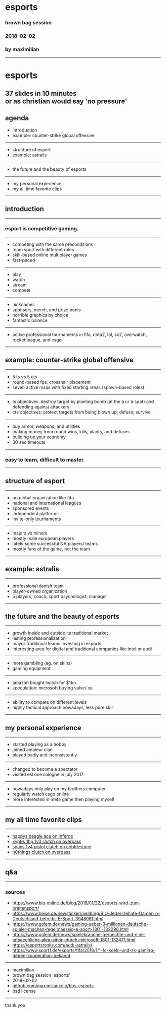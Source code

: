 # esports
###  brown bag session
### 2018-02-02
### by maximilian
---
# esports
37 slides in 10 minutes  
or as christian would say 'no pressure'
---
## agenda
* introduction
* example: counter-strike global offensive
---
* structure of esport
* example: astralis
---
* the future and the beauty of esports
---
* my personal experience
* my all time favorite clips
---
## introduction
---
### esport is competitive gaming.
---
* competing with the same preconditions
* team sport with different roles
* skill-based online multiplayer games
* fast-paced
---
* play
* watch
* stream
* compete
---
* nicknames
* sponsors, merch, and prize pools
* horrible graphics by choice
* fantastic balance
---
* active professional tournaments in fifa, dota2, lol, sc2, overwatch, rocket league, and csgo
---
## example: counter-strike global offensive
---
* 5 ts vs 5 cts
* round-based fps; crosshair placement
* seven active maps with fixed starting areas (spawn-based roles)
---
* ts objectives: destroy target by planting bomb (at the a or b spot) and defending against attackers
* cts objectives: protect targets from being blown up; defuse; survive
---
* buy armor, weapons, and utilities
* making money from round wins, kills, plants, and defuses
* building up your economy
* 30 sec timeouts
---
### easy to learn, difficult to master.
---
## structure of esport
---
* no global organization like fifa
* national and international leagues
* sponsored events
* independent platforms
* invite-only tournaments
---
* majors vs minors
* mostly male european players
* lately some successful NA players/ teams
* mostly fans of the game, not the team
---
## example: astralis
---
* professional danish team
* player-owned organization
* 5 players; coach; sport psychologist; manager
---
## the future and the beauty of esports
---
* growth inside and outside its traditional market
* lasting professionalization
* mayor traditional teams investing in esports
* interesting area for digital and traditional companies like intel or audi
---
* more gambling (eg. on skins)
* gaming equipment
---
* amazon bought twitch for $1bn
* speculation: microsoft buying valve/ ea
---
* ability to compete on different levels
* highly tactical approach nowadays, less pure skill
---
## my personal experience
---
* started playing as a hobby
* joined amateur clan
* played badly and inconsistently
---
* changed to become a spectator
* visited esl one cologne in july 2017
---
* nowadays only play on my brothers computer
* regularly watch csgo online
* more interested in meta game then playing myself
---
## my all time favorite clips
---
* [happys deagle ace on inferno](https://www.youtube.com/watch?v=dg6TQy6pGfs)
* [xyp9s 1hp 1v3 clutch on overpass](https://www.youtube.com/watch?v=W3-NDAmryUc)
* [snaxs 1v4 pistol clutch on cobblestone](https://www.youtube.com/watch?v=p90AdQBTub4)
* [n0things clutch on overpass](https://www.youtube.com/watch?v=sm-r2VVVc38)
---
## q&a
---
### sources
* https://www.biu-online.de/blog/2018/01/22/esports-wird-zum-breitensport/
* https://www.heise.de/newsticker/meldung/BIU-Jeder-zehnte-Gamer-in-Deutschland-betreibt-E-Sport-3948061.html
* https://www.golem.de/news/gaming-ueber-3-millionen-deutsche-spieler-machen-regelmaessig-e-sport-1801-132296.html 
* https://www.golem.de/news/spielebranche-geruechte-und-eine-tatsaechliche-akquisition-durch-microsoft-1801-132471.html
* https://esportsranks.com/audi-astralis/
* https://www.sport1.de/esports/fifa/2018/1/1-fc-koeln-und-sk-gaming-geben-kooperation-bekannt
---
* maximilian
* brown bag session 'esports'
* 2018-02-02
* [github.com/maximiliankolb/bbs-esports](https://github.com/maximiliankolb/bbs-esports)
* bsd license
---
thank you
